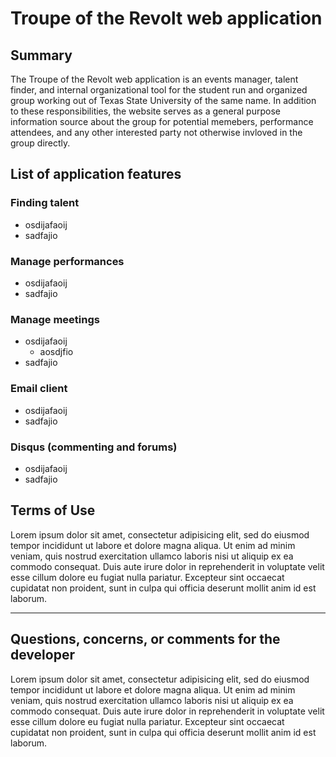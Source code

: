 # Troupe of the Revolt web application

## Summary

The Troupe of the Revolt web application is an events manager, talent finder, and internal organizational tool for the student run and organized group working out of Texas State University of the same name. In addition to these responsibilities, the website serves as a general purpose information source about the group for potential memebers, performance attendees, and any other interested party not otherwise invloved in the group directly.

## List of application features

### Finding talent

+ osdijafaoij
+ sadfajio

### Manage performances

+ osdijafaoij
+ sadfajio

### Manage meetings

+ osdijafaoij
	- aosdjfio
+ sadfajio

### Email client

+ osdijafaoij
+ sadfajio

### Disqus (commenting and forums)

+ osdijafaoij
+ sadfajio

## Terms of Use

Lorem ipsum dolor sit amet, consectetur adipisicing elit, sed do eiusmod
tempor incididunt ut labore et dolore magna aliqua. Ut enim ad minim veniam,
quis nostrud exercitation ullamco laboris nisi ut aliquip ex ea commodo
consequat. Duis aute irure dolor in reprehenderit in voluptate velit esse
cillum dolore eu fugiat nulla pariatur. Excepteur sint occaecat cupidatat non
proident, sunt in culpa qui officia deserunt mollit anim id est laborum.

-------------------------------------------------------------------------------

## Questions, concerns, or comments for the developer

Lorem ipsum dolor sit amet, consectetur adipisicing elit, sed do eiusmod tempor incididunt ut labore et dolore magna aliqua. Ut enim ad minim veniam, quis nostrud exercitation ullamco laboris nisi ut aliquip ex ea commodo consequat. Duis aute irure dolor in reprehenderit in voluptate velit esse cillum dolore eu fugiat nulla pariatur. Excepteur sint occaecat cupidatat non proident, sunt in culpa qui officia deserunt mollit anim id est laborum.


